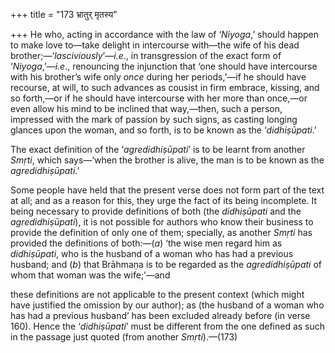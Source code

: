 +++
title = "173 भ्रातुर् मृतस्य"

+++
He who, acting in accordance with the law of ‘*Niyoga*,’ should happen
to make love to—take delight in intercourse with—the wife of his dead
brother;—‘*lasciviously*’—*i.e*., in transgression of the exact form of
‘*Niyoga*,’—*i.e*., renouncing the injunction that ‘one should have
intercourse with his brother’s wife only *once* during her periods,’—if
he should have recourse, at will, to such advances as cousist in firm
embrace, kissing, and so forth,—or if he should have intercourse with
her more than once,—or even allow his mind to be inclined that
way,—then, such a person, impressed with the mark of passion by such
signs, as casting longing glances upon the woman, and so forth, is to be
known as the ‘*didhiṣūpati*.’

The exact definition of the ‘*agredidhiṣūpati*’ is to be learnt from
another *Smṛti*, which says—‘when the brother is alive, the man is to be
known as the *agredidhiṣūpati*.’

Some people have held that the present verse does not form part of the
text at all; and as a reason for this, they urge the fact of its being
incomplete. It being necessary to provide definitions of both (the
*didhiṣūpati* and the *agredidhiṣūpati*), it is not possible for authors
who know their business to provide the definition of only one of them;
specially, as another *Smṛti* has provided the definitions of
both:—(*a*) ‘the wise men regard him as *didhiṣūpati*, who is the
husband of a woman who has had a previous husband; and (*b*) that
Brāhmaṇa is to be regarded as the *agredidhiṣūpati* of whom that woman
was the wife;’—and

these definitions are not applicable to the present context (which might
have justified the omission by our author); as (the husband of a woman
who has had a previous husband’ has been excluded already before (in
verse 160). Hence the ‘*didhiṣūpati*’ must be different from the one
defined as such in the passage just quoted (from another *Smṛti*).—(173)


